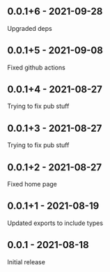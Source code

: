 ## 0.0.1+6 - 2021-09-28
Upgraded deps

## 0.0.1+5 - 2021-09-08
Fixed github actions

## 0.0.1+4 - 2021-08-27
Trying to fix pub stuff

## 0.0.1+3 - 2021-08-27
Trying to fix pub stuff

## 0.0.1+2 - 2021-08-27
Fixed home page

## 0.0.1+1 - 2021-08-19
Updated exports to include types

## 0.0.1 - 2021-08-18
Initial release

